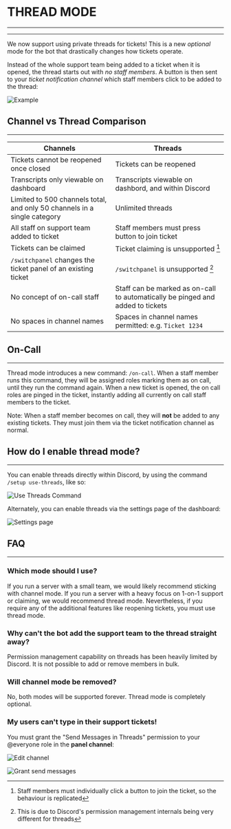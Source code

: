 # THREAD MODE
***
***

We now support using private threads for tickets! This is a new *optional* mode for the bot that drastically changes how tickets operate.	

Instead of the whole support team being added to a ticket when it is opened, the thread starts out with *no staff members*. A button is then sent to your *ticket notification channel* which staff members click to be added to the thread:

![Example](/img/ticket_notification.webp)

## Channel vs Thread Comparison
***

|Channels|Threads |
|--|--|
|Tickets cannot be reopened once closed|Tickets can be reopened|
|Transcripts only viewable on dashboard|Transcripts viewable on dashbord, and within Discord|
|Limited to 500 channels total, and only 50 channels in a single category|Unlimited threads |
|All staff on support team added to ticket | Staff members must press button to join ticket |
|Tickets can be claimed |Ticket claiming is unsupported [^note1]|
|`/switchpanel` changes the ticket panel of an existing ticket |`/switchpanel` is unsupported [^note2]|
|No concept of on-call staff|Staff can be marked as on-call to automatically be pinged and added to tickets|
|No spaces in channel names|Spaces in channel names permitted: e.g. `Ticket 1234`

[^note1]: Staff members must individually click a button to join the ticket, so the behaviour is replicated

[^note2]: This is due to Discord's permission management internals being very different for threads

## On-Call
***

Thread mode introduces a new command: `/on-call`. When a staff member runs this command, they will be assigned roles marking them as on call, until they run the command again. When a new ticket is opened, the on call roles are pinged in the ticket, instantly adding all currently on call staff members to the ticket.

Note: When a staff member becomes on call, they will **not** be added to any existing tickets. They must join them via the ticket notification channel as normal.

## How do I enable thread mode?
***

You can enable threads directly within Discord, by using the command `/setup use-threads`, like so:

![Use Threads Command](/img/threads_command.webp)

Alternately, you can enable threads via the settings page of the dashboard:

![Settings page](/img/threads_enable_dashboard.webp)

## FAQ
***

### Which mode should I use?
If you run a server with a small team, we would likely recommend sticking with channel mode. If you run a server with a heavy focus on 1-on-1 support or claiming, we would recommend thread mode. Nevertheless, if you require any of the additional features like reopening tickets, you must use thread mode.

### Why can't the bot add the support team to the thread straight away?
Permission management capability on threads has been heavily limited by Discord. It is not possible to add or remove members in bulk.

### Will channel mode be removed?
No, both modes will be supported forever. Thread mode is completely optional.

### My users can't type in their support tickets!
You must grant the "Send Messages in Threads" permission to your @everyone role in the **panel channel**:

![Edit channel](/img/edit_channel.webp)

![Grant send messages](/img/grant_send_messages_in_thread.webp)